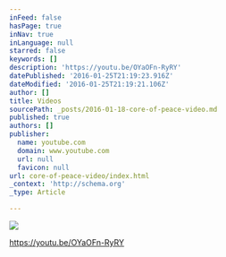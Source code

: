 ```yaml
---
inFeed: false
hasPage: true
inNav: true
inLanguage: null
starred: false
keywords: []
description: 'https://youtu.be/OYaOFn-RyRY'
datePublished: '2016-01-25T21:19:23.916Z'
dateModified: '2016-01-25T21:19:21.106Z'
author: []
title: Videos
sourcePath: _posts/2016-01-18-core-of-peace-video.md
published: true
authors: []
publisher:
  name: youtube.com
  domain: www.youtube.com
  url: null
  favicon: null
url: core-of-peace-video/index.html
_context: 'http://schema.org'
_type: Article

---
```

![](https://the-grid-user-content.s3-us-west-2.amazonaws.com/813f1dcf-4bbf-47fe-99f9-f1305b135441.jpg)

https://youtu.be/OYaOFn-RyRY